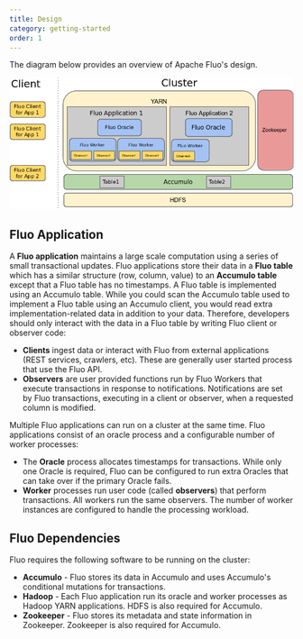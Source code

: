 ```yaml
---
title: Design
category: getting-started
order: 1
---
```


The diagram below provides an overview of Apache Fluo's design.

![fluo-architecture][1]

## Fluo Application

A **Fluo application** maintains a large scale computation using a series of small transactional
updates. Fluo applications store their data in a **Fluo table** which has a similar structure (row,
column, value) to an **Accumulo table** except that a Fluo table has no timestamps. A Fluo table
is implemented using an Accumulo table. While you could scan the Accumulo table used to implement
a Fluo table using an Accumulo client, you would read extra implementation-related data in addition
to your data. Therefore, developers should only interact with the data in a Fluo table by writing
Fluo client or observer code:

* **Clients** ingest data or interact with Fluo from external applications (REST services,
  crawlers, etc).  These are generally user started process that use the Fluo API.
* **Observers** are user provided functions run by Fluo Workers that execute transactions in response to notifications. Notifications are set by Fluo transactions, executing in a client or observer, when a requested column is modified. 

Multiple Fluo applications can run on a cluster at the same time. Fluo applications
consist of an oracle process and a configurable number of worker processes:

* The **Oracle** process allocates timestamps for transactions. While only one Oracle is required,
  Fluo can be configured to run extra Oracles that can take over if the primary Oracle fails.
* **Worker** processes run user code (called **observers**) that perform transactions. All workers
   run the same observers. The number of worker instances are configured to handle the processing
   workload.

## Fluo Dependencies

Fluo requires the following software to be running on the cluster:

* **Accumulo** - Fluo stores its data in Accumulo and uses Accumulo's conditional mutations for
  transactions.
* **Hadoop** - Each Fluo application run its oracle and worker processes as Hadoop YARN
  applications. HDFS is also required for Accumulo.
* **Zookeeper** - Fluo stores its metadata and state information in Zookeeper. Zookeeper is also
  required for Accumulo.

[1]: /resources/docs/fluo-architecture.png
